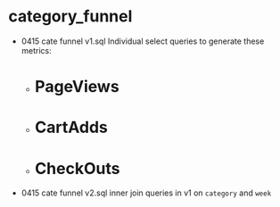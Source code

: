 # category_funnel

* 0415 cate funnel v1.sql
Individual select queries to generate these metrics:
	* # PageViews
	* # CartAdds
	* # CheckOuts


* 0415 cate funnel v2.sql
inner join queries in v1 on `category` and `week` 
